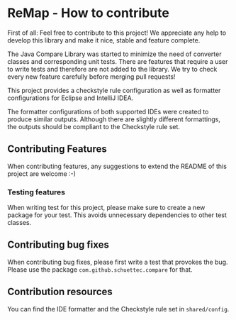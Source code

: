 # ReMap - How to contribute

First of all: Feel free to contribute to this project! We appreciate any help to develop this library and make it nice, stable and feature complete.

The Java Compare Library was started to minimize the need of converter classes and corresponding unit tests. There are features that require a user to write tests and therefore are not added to the library. We try to check every new feature carefully before merging pull requests!

This project provides a checkstyle rule configuration as well as formatter configurations for Eclipse and IntelliJ IDEA.

The formatter configurations of both supported IDEs were created to produce similar outputs. Although there are slightly different formattings, the outputs should be compliant to the Checkstyle rule set.

## Contributing Features

When contributing features, any suggestions to extend the README of this project are welcome :-)

### Testing features

When writing test for this project, please make sure to create a new package for your test. This avoids unnecessary dependencies to other test classes.

## Contributing bug fixes

When contributing bug fixes, please first write a test that provokes the bug. Please use the package `com.github.schuettec.compare` for that.

## Contribution resources

You can find the IDE formatter and the Checkstyle rule set in `shared/config`.
